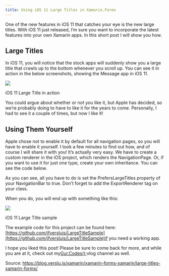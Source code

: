 ```yaml
---
title: Using iOS 11 Large Titles in Xamarin.Forms 
---
```


One of the new features in iOS 11 that catches your eye is the new large titles. With iOS 11 just released, I’m sure you want to incorporate the latest features into your own Xamarin apps. In this short post I will show you how.

## Large Titles

In iOS 11, you will notice that the stock apps will suddenly show you a large title that crawls up to the bottom whenever you scroll up. You can see it in action in the below screenshots, showing the Message app in iOS 11.

![](http://img0.tuicool.com/BR7ZJzj.png!web)

iOS 11 Large Title in action

You could argue about whether or not you like it, but Apple has decided, so we’re probably doing to have to like it for the years to come. Personally, I had to see it a couple of times, but now I like it!

## Using Them Yourself

Apple chose not to enable it by default for all navigation pages, so you will have to enable it yourself. I took a few minutes to find out how, and of course I will share it with you! It’s actually very easy. We have to create a custom renderer in the iOS project, which renders the NavigationPage. Or, if you want to use it for just one type, create your own inheritance. You can see the code below.

As you can see, all you have to do is set the PrefersLargeTitles property of your NavigationBar to true. Don’t forget to add the ExportRenderer tag on your class.

When you do, you will end up with something like this:

![](http://img2.tuicool.com/AjaqyuV.gif)

iOS 11 Large Title sample

The example code for this project can be found here:[https://github.com/jfversluis/LargeTitleSample](https://github.com/jfversluis/LargeTitleSample)if you need a working app.

I hope you liked this post! Please be sure to come back for more, and while you are at it, check out my[Gur.Codes\(\);](https://gur.codes/)vlog channel as well.


Source: https://blog.verslu.is/xamarin/xamarin-forms-xamarin/large-titles-xamarin-forms/